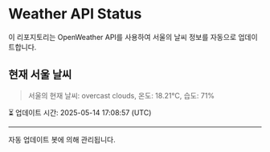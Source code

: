 
# Weather API Status

이 리포지토리는 OpenWeather API를 사용하여 서울의 날씨 정보를 자동으로 업데이트합니다.

## 현재 서울 날씨
> 서울의 현재 날씨: overcast clouds, 온도: 18.21°C, 습도: 71%

⏳ 업데이트 시간: 2025-05-14 17:08:57 (UTC)

---
자동 업데이트 봇에 의해 관리됩니다.
